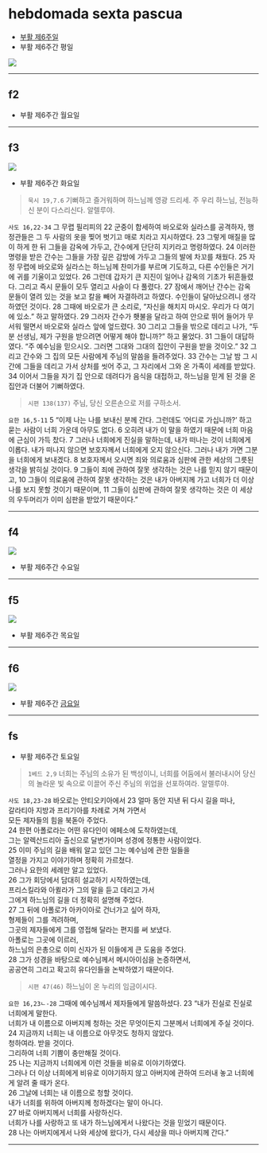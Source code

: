# hebdomada sexta pascua

- [부활 제6주일](./p6.md)
- 부활 제6주간 평일

![](https://www.medaille-miraculeuse.fr/wp-content/uploads/2023/04/Londres-le-Christ-Jesus-ressuscite-vitrail-dans-leglise-St.-Lawrence-Jewry-par-Christopher-Webb.jpg)

----

## f2
- 부활 제6주간 월요일

----

## f3
![](https://www.ncronline.org/files/styles/article_one_third_width/public/2023-05/earthquake.jpg?itok=ETGjDNdL)

- 부활 제6주간 화요일

> `묵시 19,7.6` 기뻐하고 즐거워하며 하느님께 영광 드리세. 주 우리 하느님, 전능하신 분이 다스리신다. 알렐루야.

`사도 16,22-34` 그 무렵 필리피의 22 군중이 합세하여 바오로와 실라스를 공격하자, 행정관들은 그 두 사람의 옷을 찢어 벗기고 매로 치라고 지시하였다.
23 그렇게 매질을 많이 하게 한 뒤 그들을 감옥에 가두고, 간수에게 단단히 지키라고 명령하였다.
24 이러한 명령을 받은 간수는 그들을 가장 깊은 감방에 가두고 그들의 발에 차꼬를 채웠다.
25 자정 무렵에 바오로와 실라스는 하느님께 찬미가를 부르며 기도하고, 다른 수인들은 거기에 귀를 기울이고 있었다.
26 그런데 갑자기 큰 지진이 일어나 감옥의 기초가 뒤흔들렸다.
그리고 즉시 문들이 모두 열리고 사슬이 다 풀렸다.
27 잠에서 깨어난 간수는 감옥 문들이 열려 있는 것을 보고 칼을 빼어 자결하려고 하였다.
수인들이 달아났으려니 생각하였던 것이다.
28 그때에 바오로가 큰 소리로, “자신을 해치지 마시오. 우리가 다 여기에 있소.” 하고 말하였다.
29 그러자 간수가 횃불을 달라고 하여 안으로 뛰어 들어가 무서워 떨면서 바오로와 실라스 앞에 엎드렸다.
30 그리고 그들을 밖으로 데리고 나가, “두 분 선생님, 제가 구원을 받으려면 어떻게 해야 합니까?” 하고 물었다.
31 그들이 대답하였다. “주 예수님을 믿으시오. 그러면 그대와 그대의 집안이 구원을 받을 것이오.”
32 그리고 간수와 그 집의 모든 사람에게 주님의 말씀을 들려주었다.
33 간수는 그날 밤 그 시간에 그들을 데리고 가서 상처를 씻어 주고, 그 자리에서 그와 온 가족이 세례를 받았다.
34 이어서 그들을 자기 집 안으로 데려다가 음식을 대접하고, 하느님을 믿게 된 것을 온 집안과 더불어 기뻐하였다.

> `시편 138(137)` 주님, 당신 오른손으로 저를 구하소서.

`요한 16,5-11` 5 “이제 나는 나를 보내신 분께 간다.
그런데도 ‘어디로 가십니까?’ 하고 묻는 사람이 너희 가운데 아무도 없다.
6 오히려 내가 이 말을 하였기 때문에 너희 마음에 근심이 가득 찼다.
7 그러나 너희에게 진실을 말하는데, 내가 떠나는 것이 너희에게 이롭다.
내가 떠나지 않으면 보호자께서 너희에게 오지 않으신다.
그러나 내가 가면 그분을 너희에게 보내겠다.
8 보호자께서 오시면 죄와 의로움과 심판에 관한 세상의 그릇된 생각을 밝히실 것이다.
9 그들이 죄에 관하여 잘못 생각하는 것은 나를 믿지 않기 때문이고, 10 그들이 의로움에 관하여 잘못 생각하는 것은 내가 아버지께 가고 너희가 더 이상 나를 보지 못할 것이기 때문이며, 11 그들이 심판에 관하여 잘못 생각하는 것은 이 세상의 우두머리가 이미 심판을 받았기 때문이다.”

----

## f4

![](https://www.ncronline.org/files/styles/article_one_third_width/public/2023-05/Paul%20at%20Athens.jpg?itok=IDMENgdJ)

- 부활 제6주간 수요일

> 

----

## f5

![](https://www.ncronline.org/files/styles/article_one_third_width/public/2023-05/Peace%20be%20with%20you.jpg?itok=3KFluRz0)

- 부활 제6주간 목요일

>

----


## f6

![](https://www.ncronline.org/files/styles/article_one_third_width/public/2023-05/11-21-12%20Presentation.jpg)

- 부활 제6주간 [금요일](https://www.ncronline.org/spirituality/pencil-preaching/conception-birth)

>

----

## fs
- 부활 제6주간 토요일

> `1베드 2,9` 너희는 주님의 소유가 된 백성이니, 너희를 어둠에서 불러내시어 당신의 놀라운 빛 속으로 이끌어 주신 주님의 위업을 선포하여라. 알렐루야.  

`사도 18,23-28` 바오로는 안티오키아에서 23 얼마 동안 지낸 뒤 다시 길을 떠나,  
갈라티아 지방과 프리기아를 차례로 거쳐 가면서  
모든 제자들의 힘을 북돋아 주었다.  
24 한편 아폴로라는 어떤 유다인이 에페소에 도착하였는데,  
그는 알렉산드리아 출신으로 달변가이며 성경에 정통한 사람이었다.  
25 이미 주님의 길을 배워 알고 있던 그는 예수님에 관한 일들을  
열정을 가지고 이야기하며 정확히 가르쳤다.  
그러나 요한의 세례만 알고 있었다.  
26 그가 회당에서 담대히 설교하기 시작하였는데,  
프리스킬라와 아퀼라가 그의 말을 듣고 데리고 가서  
그에게 하느님의 길을 더 정확히 설명해 주었다.  
27 그 뒤에 아폴로가 아카이아로 건너가고 싶어 하자,  
형제들이 그를 격려하며,  
그곳의 제자들에게 그를 영접해 달라는 편지를 써 보냈다.  
아폴로는 그곳에 이르러,  
하느님의 은총으로 이미 신자가 된 이들에게 큰 도움을 주었다.  
28 그가 성경을 바탕으로 예수님께서 메시아이심을 논증하면서,  
공공연히 그리고 확고히 유다인들을 논박하였기 때문이다.

> `시편 47(46)` 하느님이 온 누리의 임금이시다.

`요한 16,23ㄴ-28` 그때에 예수님께서 제자들에게 말씀하셨다.  23 “내가 진실로 진실로 너희에게 말한다.  
너희가 내 이름으로 아버지께 청하는 것은 무엇이든지 그분께서 너희에게 주실 것이다.  
24 지금까지 너희는 내 이름으로 아무것도 청하지 않았다.  
청하여라. 받을 것이다.  
그리하여 너희 기쁨이 충만해질 것이다.  
25 나는 지금까지 너희에게 이런 것들을 비유로 이야기하였다.  
그러나 더 이상 너희에게 비유로 이야기하지 않고 아버지에 관하여 드러내 놓고 너희에게 알려 줄 때가 온다.  
26 그날에 너희는 내 이름으로 청할 것이다.  
내가 너희를 위하여 아버지께 청하겠다는 말이 아니다.  
27 바로 아버지께서 너희를 사랑하신다.  
너희가 나를 사랑하고 또 내가 하느님에게서 나왔다는 것을 믿었기 때문이다.  
28 나는 아버지에게서 나와 세상에 왔다가, 다시 세상을 떠나 아버지께 간다.”  

----